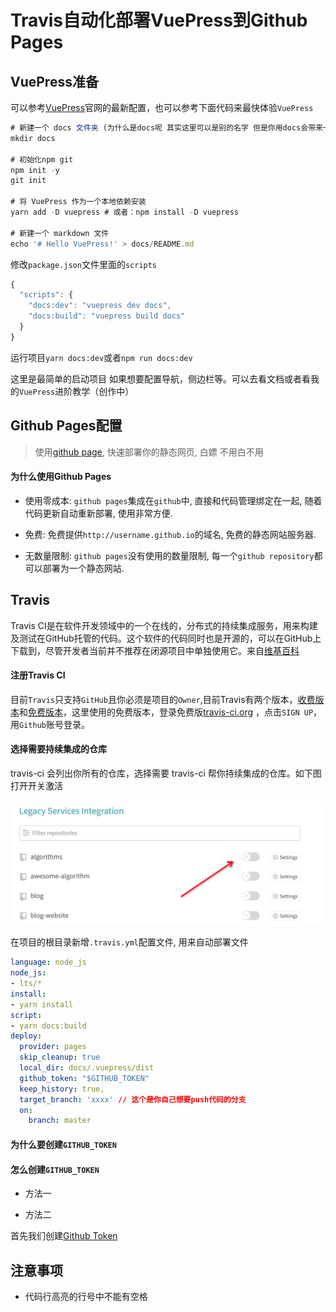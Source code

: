 # Travis自动化部署VuePress到Github Pages

## VuePress准备

可以参考[VuePress](https://vuepress.vuejs.org/zh/)官网的最新配置，也可以参考下面代码来最快体验`VuePress`
``` js {1,2}
# 新建一个 docs 文件夹 (为什么是docs呢 其实这里可以是别的名字 但是你用docs会带来一个好处后续会讲)
mkdir docs

# 初始化npm git
npm init -y
git init

# 将 VuePress 作为一个本地依赖安装
yarn add -D vuepress # 或者：npm install -D vuepress

# 新建一个 markdown 文件
echo '# Hello VuePress!' > docs/README.md
```

修改`package.json`文件里面的`scripts`

``` js
{
  "scripts": {
    "docs:dev": "vuepress dev docs",
    "docs:build": "vuepress build docs"
  }
}
```

运行项目`yarn docs:dev`或者`npm run docs:dev`

这里是最简单的启动项目 如果想要配置导航，侧边栏等。可以去看文档或者看我的`VuePress`进阶教学（创作中）

## Github Pages配置

> 使用[github page](https://pages.github.com/), 快速部署你的静态网页, 白嫖 不用白不用

#### 为什么使用Github Pages

- 使用零成本: `github pages`集成在`github`中, 直接和代码管理绑定在一起, 随着代码更新自动重新部署, 使用非常方便.

- 免费: 免费提供`http://username.github.io`的域名, 免费的静态网站服务器.

- 无数量限制: `github pages`没有使用的数量限制, 每一个`github repository`都可以部署为一个静态网站.

## Travis

Travis CI是在软件开发领域中的一个在线的，分布式的持续集成服务，用来构建及测试在GitHub托管的代码。这个软件的代码同时也是开源的，可以在GitHub上下载到，尽管开发者当前并不推荐在闭源项目中单独使用它。来自[维基百科](https://zh.wikipedia.org/wiki/Travis_CI)

#### 注册Travis CI

目前`Travis`只支持`GitHub`且你必须是项目的`Owner`,目前Travis有两个版本，[收费版本](https://travis-ci.com/)和[免费版本](https://travis-ci.org/)，这里使用的免费版本，登录免费版[travis-ci.org](https://travis-ci.org/) ，点击`SIGN UP`，用`Github`账号登录。

#### 选择需要持续集成的仓库

travis-ci 会列出你所有的仓库，选择需要 travis-ci 帮你持续集成的仓库。如下图打开开关激活

![1](./public/travis_repo.png)

在项目的根目录新增`.travis.yml`配置文件, 用来自动部署文件
``` yml {12,14}
language: node_js
node_js:
- lts/*
install:
- yarn install
script:
- yarn docs:build
deploy:
  provider: pages
  skip_cleanup: true
  local_dir: docs/.vuepress/dist
  github_token: "$GITHUB_TOKEN"
  keep_history: true,
  target_branch: 'xxxx' // 这个是你自己想要push代码的分支
  on:
    branch: master
```
#### 为什么要创建`GITHUB_TOKEN`

#### 怎么创建`GITHUB_TOKEN`

- 方法一

- 方法二

首先我们创建[Github Token](https://help.github.com/en/github/authenticating-to-github/creating-a-personal-access-token-for-the-command-line)


## 注意事项

- 代码行高亮的行号中不能有空格
